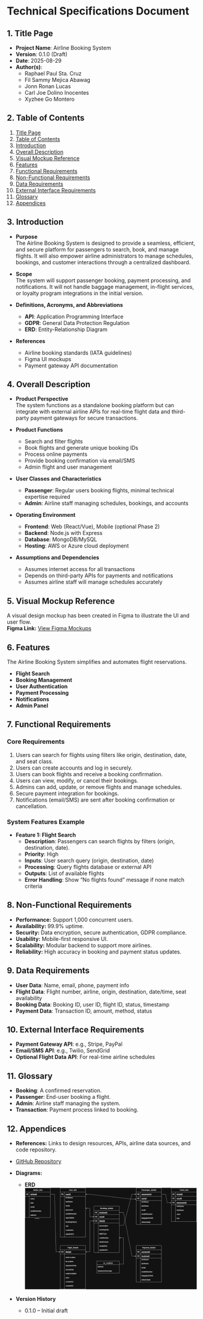 # Technical Specifications Document

## 1. Title Page
- **Project Name**: Airline Booking System  
- **Version**: 0.1.0 (Draft)  
- **Date**: 2025-08-29  
- **Author(s)**:  
  - Raphael Paul Sta. Cruz  
  - Fil Sammy Mejica Abawag  
  - Jonn Ronan Lucas  
  - Carl Joe Dolino Inocentes  
  - Xyzhee Go Montero  

## 2. Table of Contents
1. [Title Page](#1-title-page)  
2. [Table of Contents](#2-table-of-contents)  
3. [Introduction](#3-introduction)  
4. [Overall Description](#4-overall-description)  
5. [Visual Mockup Reference](#5-visual-mockup-reference)  
6. [Features](#6-features)  
7. [Functional Requirements](#7-functional-requirements)  
8. [Non-Functional Requirements](#8-non-functional-requirements)  
9. [Data Requirements](#9-data-requirements)  
10. [External Interface Requirements](#10-external-interface-requirements)  
11. [Glossary](#11-glossary)  
12. [Appendices](#12-appendices)  

## 3. Introduction
- **Purpose**  
  The Airline Booking System is designed to provide a seamless, efficient, and secure platform for passengers to search, book, and manage flights. It will also empower airline administrators to manage schedules, bookings, and customer interactions through a centralized dashboard.  

- **Scope**  
  The system will support passenger booking, payment processing, and notifications. It will not handle baggage management, in-flight services, or loyalty program integrations in the initial version.  

- **Definitions, Acronyms, and Abbreviations**  
  - **API**: Application Programming Interface  
  - **GDPR**: General Data Protection Regulation  
  - **ERD**: Entity-Relationship Diagram  

- **References**  
  - Airline booking standards (IATA guidelines)  
  - Figma UI mockups  
  - Payment gateway API documentation  

## 4. Overall Description
- **Product Perspective**  
  The system functions as a standalone booking platform but can integrate with external airline APIs for real-time flight data and third-party payment gateways for secure transactions.  

- **Product Functions**  
  - Search and filter flights  
  - Book flights and generate unique booking IDs  
  - Process online payments  
  - Provide booking confirmation via email/SMS  
  - Admin flight and user management  

- **User Classes and Characteristics**  
  - **Passenger**: Regular users booking flights, minimal technical expertise required  
  - **Admin**: Airline staff managing schedules, bookings, and accounts  

- **Operating Environment**  
  - **Frontend**: Web (React/Vue), Mobile (optional Phase 2)  
  - **Backend**: Node.js with Express  
  - **Database**: MongoDB/MySQL  
  - **Hosting**: AWS or Azure cloud deployment  

- **Assumptions and Dependencies**  
  - Assumes internet access for all transactions  
  - Depends on third-party APIs for payments and notifications  
  - Assumes airline staff will manage schedules accurately  

## 5. Visual Mockup Reference
A visual design mockup has been created in Figma to illustrate the UI and user flow.  
**Figma Link:** [View Figma Mockups](https://www.figma.com/design/SzaMYCbWyyuLVhagLi4e59/Side-Project--Airline-Booking-Application?node-id=0-1&t=NFgnY95TOPvD2MJ0-1)  

## 6. Features
The Airline Booking System simplifies and automates flight reservations.  

- **Flight Search**  
- **Booking Management**  
- **User Authentication**  
- **Payment Processing**  
- **Notifications**  
- **Admin Panel**  

## 7. Functional Requirements

### Core Requirements
1. Users can search for flights using filters like origin, destination, date, and seat class.  
2. Users can create accounts and log in securely.  
3. Users can book flights and receive a booking confirmation.  
4. Users can view, modify, or cancel their bookings.  
5. Admins can add, update, or remove flights and manage schedules.  
6. Secure payment integration for bookings.  
7. Notifications (email/SMS) are sent after booking confirmation or cancellation.  

### System Features Example
- **Feature 1: Flight Search**  
  - **Description**: Passengers can search flights by filters (origin, destination, date).  
  - **Priority**: High  
  - **Inputs**: User search query (origin, destination, date)  
  - **Processing**: Query flights database or external API  
  - **Outputs**: List of available flights  
  - **Error Handling**: Show “No flights found” message if none match criteria  

## 8. Non-Functional Requirements
- **Performance:** Support 1,000 concurrent users.  
- **Availability:** 99.9% uptime.  
- **Security:** Data encryption, secure authentication, GDPR compliance.  
- **Usability:** Mobile-first responsive UI.  
- **Scalability:** Modular backend to support more airlines.  
- **Reliability:** High accuracy in booking and payment status updates.  

## 9. Data Requirements
- **User Data**: Name, email, phone, payment info  
- **Flight Data**: Flight number, airline, origin, destination, date/time, seat availability  
- **Booking Data**: Booking ID, user ID, flight ID, status, timestamp  
- **Payment Data**: Transaction ID, amount, method, status  

## 10. External Interface Requirements
- **Payment Gateway API**: e.g., Stripe, PayPal  
- **Email/SMS API**: e.g., Twilio, SendGrid  
- **Optional Flight Data API**: For real-time airline schedules  

## 11. Glossary
- **Booking**: A confirmed reservation.  
- **Passenger**: End-user booking a flight.  
- **Admin**: Airline staff managing the system.  
- **Transaction**: Payment process linked to booking.  

## 12. Appendices
- **References:** Links to design resources, APIs, airline data sources, and code repository.
- [GitHub Repository](https://github.com/raphstacruz/side-project-airline-booking-system)
- **Diagrams:**
  - **ERD**
  ![image](./docs/ERD.png)

- **Version History**  
  - 0.1.0 – Initial draft  

